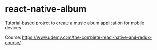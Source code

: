 # react-native-album

Tutorial-based project to create a music album application for mobile devices.

Course:
https://www.udemy.com/the-complete-react-native-and-redux-course/
